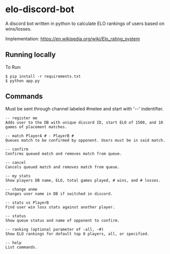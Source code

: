 # elo-discord-bot

A discord bot written in python to calculate ELO rankings of users based on wins/losses.

Implementation: https://en.wikipedia.org/wiki/Elo_rating_system

## Running locally

To Run:

```
$ pip install -r requirements.txt
$ python app.py
```

## Commands

Must be sent through channel labeled #melee and start with '--' indentifier.

```
-- register me
Adds user to the DB with unique discord ID, start ELO of 1500, and 10 games of placement matches.

-- match PlayerA # - PlayerB #
Queues match to be confirmed by opponent. Users must be in said match.

-- confirm
Confirms queued match and removes match from queue.

-- cancel
Cancels queued match and removes match from queue.

-- my stats
Show players DB name, ELO, total games played, # wins, and # losses.

-- change anme
Changes user name in DB if switched in discord.

-- stats vs PlayerB
Find user win loss stats against another player.

-- status
Show queue status and name of opponent to confirm.

-- ranking (optional parameter of -all, -#)
Show ELO rankings for default top 8 players, all, or specified.

-- help
List commands.
```

